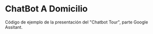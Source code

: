 # ChatBot A Domicilio

Código de ejemplo de la presentación del "Chatbot Tour", parte Google Assitant.

